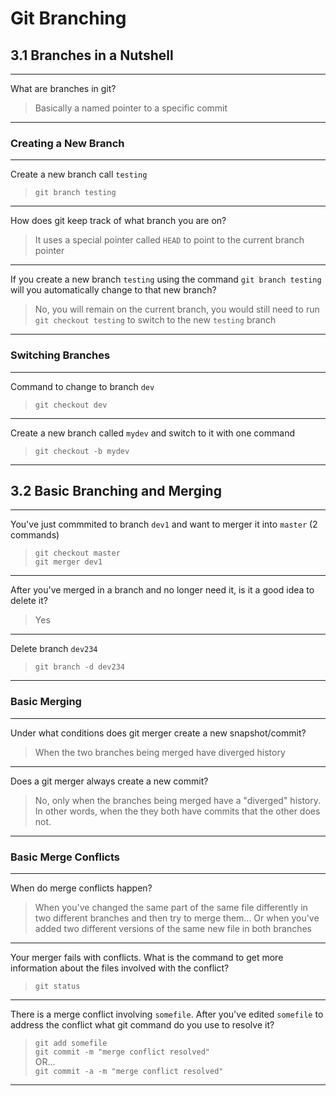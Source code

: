 # Git Branching

## 3.1 Branches in a Nutshell

--- 

What are branches in git?

> Basically a named pointer to a specific commit

---

### Creating a New Branch

---

Create a new branch call `testing`

> `git branch testing`

---

How does git keep track of what branch you are on?

> It uses a special pointer called `HEAD` to point to the current branch pointer

---

If you create a new branch `testing` using the command `git branch testing`
will you automatically change to that new branch?

> No, you will remain on the current branch, you would still need to run
> `git checkout testing` to switch to the new `testing` branch

---

### Switching Branches

---

Command to change to branch `dev`

> `git checkout dev`

---

Create a new branch called `mydev` and switch to it with one command

> `git checkout -b mydev`

---

## 3.2 Basic Branching and Merging

---

You've just commmited to branch `dev1` and want to merger it into `master` (2 commands)

> `git checkout master`  
> `git merger dev1`

---

After you've merged in a branch and no longer need it, is it a good idea to delete it?

> Yes

---

Delete branch `dev234`

> `git branch -d dev234`

---

### Basic Merging

---

Under what conditions does git merger create a new snapshot/commit?

> When the two branches being merged have diverged history

---

Does a git merger always create a new commit?

> No, only when the branches being merged have a "diverged" history.
> In other words, when the they both have commits that the other does not.

---

### Basic Merge Conflicts

---

When do merge conflicts happen?

> When you've changed the same part of the same file differently in two 
> different branches and then try to merge them... 
> Or when you've added two different versions of the same new file in both branches

---

Your merger fails with conflicts. What is the command to get more information 
about the files involved with the conflict?

> `git status`

---

There is a merge conflict involving `somefile`. After you've edited `somefile`
to address the conflict what git command do you use to resolve it?

> `git add somefile`  
> `git commit -m "merge conflict resolved"`  
> OR...  
> `git commit -a -m "merge conflict resolved"`

---

